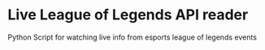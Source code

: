 # Live League of Legends API reader

Python Script for watching live info from esports league of legends events
